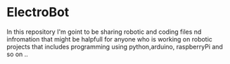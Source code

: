 # ElectroBot
In this repository I'm goint to be sharing robotic and coding files nd infromation that might be halpfull for anyone who is working on robotic projects that includes programming using python,arduino, raspberryPi and so on ..

